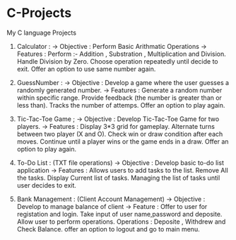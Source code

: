 # C-Projects
My C language Projects



1. Calculator :
-> Objective : Perform Basic Arithmatic Operations
-> Features :
   Perform :- Addition , Substration , Multiplication and Division.
   Handle Division by Zero.
   Choose operation repeatedly until decide to exit.
   Offer an option to use same number again.



2. GuessNumber :
-> Objective : Develop a game where the user guesses a randomly generated number.
-> Features :
   Generate a random number within specific range.
   Provide feedback (the number is greater than or less than).
   Tracks the number of attemps.
   Offer an option to play again.



3. Tic-Tac-Toe Game ;
-> Objective : Develop Tic-Tac-Toe Game for two players.
-> Features :
   Display 3*3 grid for gameplay.
   Alternate turns between two player (X and O).
   Check win or draw condition after each moves.
   Continue until a player wins or the game ends in a draw.
   Offer an option to play again.



4. To-Do List : (TXT file operations)
-> Objective : Develop basic to-do list application
-> Features :
   Allows users to add tasks to the list.
   Remove All the tasks.
   Display Current list of tasks.
   Managing the list of tasks until user decides to exit.



5. Bank Management : (Client Account Management)
-> Objective : Develop to manage balance of client
-> Feature :
   Offer to user for registation and login.
   Take input of user name,password and deposite.
   Allow user to perform operations.
   Operations : Deposite , Withdrew and Check Balance.
   offer an option to logout and go to main menu.
   
